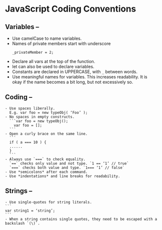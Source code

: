 # JavaScript Coding Conventions
## Variables –
  - Use camelCase to name variables.
  - Names of private members start with underscore
    ```
    _privateMember = 2;
    ```
  - Declare all vars at the top of the function.
  - let can also be used to declare variables.
  - Constants are declared in UPPERCASE, with `_` between words.
  - Use meaningful names for variables. This increases readability. It is okay if the name becomes a bit long, but not excessively so.
## Coding –
    - Use spaces liberally.
      E.g. var foo = new typeObj( ‘Foo’ );
    - No spaces in empty constructs.
      ```var foo = new typeObj();
	    var foo = [];
      ```
    - Open a curly brace on the same line.
      ```
      if ( a === 10 ) {
      ......
      }
      ```
    - Always use `===` to check equality.
      `==` checks only value and not type. `1 == ‘1’ // true`
      `===` checks both value and type. `1=== ‘1’ // false`
    - Use *semicolons* after each command.
    - Use *indentations* and line breaks for readability.
## Strings –
    - Use single-quotes for string literals.
    ```
    var string1 = ‘string’;
    ```
    - When a string contains single quotes, they need to be escaped with a backslash `(\)`.
